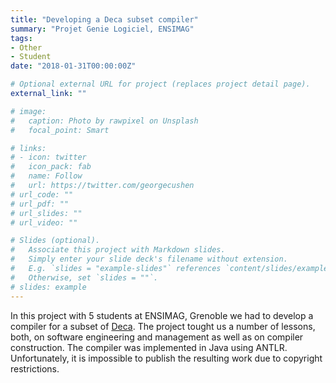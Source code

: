 ```yaml
---
title: "Developing a Deca subset compiler"
summary: "Projet Genie Logiciel, ENSIMAG"
tags:
- Other
- Student
date: "2018-01-31T00:00:00Z"

# Optional external URL for project (replaces project detail page).
external_link: ""

# image:
#   caption: Photo by rawpixel on Unsplash
#   focal_point: Smart

# links:
# - icon: twitter
#   icon_pack: fab
#   name: Follow
#   url: https://twitter.com/georgecushen
# url_code: ""
# url_pdf: ""
# url_slides: ""
# url_video: ""

# Slides (optional).
#   Associate this project with Markdown slides.
#   Simply enter your slide deck's filename without extension.
#   E.g. `slides = "example-slides"` references `content/slides/example-slides.md`.
#   Otherwise, set `slides = ""`.
# slides: example
---
```


In this project with 5 students at ENSIMAG, Grenoble we had to develop a compiler for a subset of [Deca](https://code.google.com/archive/p/decac/).
The project tought us a number of lessons, both, on software engineering and management as well as on compiler construction.
The compiler was implemented in Java using ANTLR.
Unfortunately, it is impossible to publish the resulting work due to copyright restrictions.